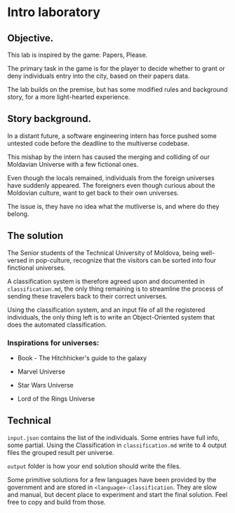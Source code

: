 # Intro laboratory

## Objective.

This lab is inspired by the game: Papers, Please.

The primary task in the game is for the player to decide whether to grant or deny individuals entry into the city, based on their papers data.

The lab builds on the premise, but has some modified rules and background story, for a more light-hearted experience.

## Story background.

In a distant future, a software engineering intern has force pushed some untested code before the deadline to the multiverse codebase.

This mishap by the intern has caused the merging and colliding of our Moldavian Universe with a few fictional ones.

Even though the locals remained, individuals from the foreign universes have suddenly appeared. The foreigners even though curious about the Moldovian culture, want to get back to their own universes.

The issue is, they have no idea what the mutliverse is, and where do they belong.

## The solution

The Senior students of the Technical University of Moldova, being well-versed in pop-culture, recognize that the visitors can be sorted into four finctional universes.

A classification system is therefore agreed upon and documented in `classification.md`, the only thing remaining is to streamline the process of sending these travelers back to their correct universes.

Using the classification system, and an input file of all the registered individuals, the only thing left is to write an Object-Oriented system that does the automated classification.

### Inspirations for universes:

- Book - The Hitchhicker's guide to the galaxy

- Marvel Universe

- Star Wars Universe

- Lord of the Rings Universe

## Technical

`input.json` contains the list of the individuals. Some entries have full info, some partial. Using the Classification in `classification.md` write to 4 output files the grouped result per universe.

`output` folder is how your end solution should write the files.

Some primitive solutions for a few languages have been provided by the government and are stored in `<language>-classification`. They are slow and manual, but decent place to experiment and start the final solution. Feel free to copy and build from those.
